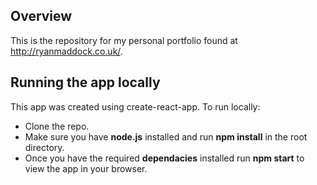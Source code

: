 ## **Overview**
This is the repository for my personal portfolio found at http://ryanmaddock.co.uk/.

## Running the app locally
This app was created using create-react-app.
To run locally:
- Clone the repo.
- Make sure you have **node.js** installed and run **npm install** in the root directory.
- Once you have the required **dependacies** installed run **npm start** to view the app in your browser.
